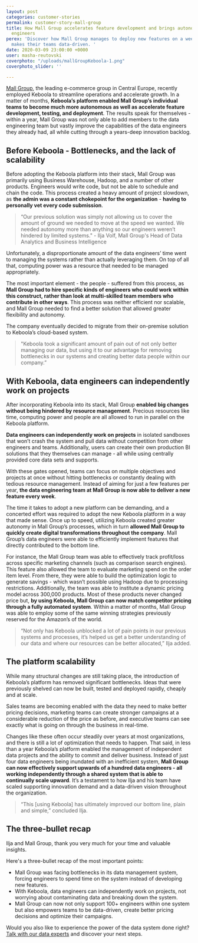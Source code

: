 ```yaml
---
layout: post
categories: customer-stories
permalink: customer-story-mall-group
title: How Mall Group accelerates feature development and brings autonomy to 100+
  engineers
perex: 'Discover how Mall Group manages to deploy new features on a weekly basis and
  makes their teams data-driven. '
date: 2020-03-09 23:00:00 +0000
user: masha-reutovski
coverphoto: "/uploads/mallGroupKeboola-1.png"
coverphoto_slider: ''

---
```

[Mall Group](https://mallgroup.com/), the leading e-commerce group in Central Europe, recently employed Keboola to streamline operations and accelerate growth. In a matter of months, **Keboola’s platform enabled Mall Group’s individual teams to become much more autonomous as well as accelerate feature development, testing, and deployment**. The results speak for themselves - within a year, Mall Group was not only able to add members to the data engineering team but vastly improve the capabilities of the data engineers they already had, all while cutting through a years-deep innovation backlog.

## Before Keboola - Bottlenecks, and the lack of scalability

Before adopting the Keboola platform into their stack, Mall Group was primarily using Business Warehouse, Hadoop, and a number of other products. Engineers would write code, but not be able to schedule and chain the code. This process created a heavy amount of project slowdown, as **the admin was a constant chokepoint for the organization** - **having to personally vet every code submission**.

> “Our previous solution was simply not allowing us to cover the amount of ground we needed to move at the speed we wanted. We needed autonomy more than anything so our engineers weren’t hindered by limited systems." - Ilja Volf, Mall Group's Head of Data Analytics and Business Intelligence

Unfortunately, a disproportionate amount of the data engineers’ time went to managing the systems rather than actually leveraging them. On top of all that, computing power was a resource that needed to be managed appropriately.

The most important element - the people - suffered from this process, as **Mall Group had to hire specific kinds of engineers who could work within this construct, rather than look at multi-skilled team members who contribute in other ways**. This process was neither efficient nor scalable, and Mall Group needed to find a better solution that allowed greater flexibility and autonomy.

The company eventually decided to migrate from their on-premise solution to Keboola’s cloud-based system.

> "Keboola took a significant amount of pain out of not only better managing our data, but using it to our advantage for removing bottlenecks in our systems and creating better data people within our company.”

## With Keboola, data engineers can independently work on projects

After incorporating Keboola into its stack, Mall Group **enabled big changes without being hindered by resource management**. Precious resources like time, computing power and people are all allowed to run in parallel on the Keboola platform.

**Data engineers can independently work on projects** in isolated sandboxes that won’t crash the system and pull data without competition from other engineers and teams. Additionally, users can create their own production BI solutions that they themselves can manage - all while using centrally provided core data sets and supports.

With these gates opened, teams can focus on multiple objectives and projects at once without hitting bottlenecks or constantly dealing with tedious resource management. Instead of aiming for just a few features per year, **the data engineering team at Mall Group is now able to deliver a new feature every week**.

The time it takes to adopt a new platform can be demanding, and a concerted effort was required to adopt the new Keboola platform in a way that made sense. Once up to speed, utilizing Keboola created greater autonomy in Mall Group’s processes, which in turn **allowed Mall Group to quickly create digital transformations throughout the company**. Mall Group’s data engineers were able to efficiently implement features that directly contributed to the bottom line.

For instance, the Mall Group team was able to effectively track profit/loss across specific marketing channels (such as comparison search engines). This feature also allowed the team to evaluate marketing spend on the order item level. From there, they were able to build the optimization logic to generate savings - which wasn’t possible using Hadoop due to processing restrictions. Additionally, the team was able to institute a dynamic pricing model across 300,000 products. Most of these products never changed price but, **by using Keboola, Mall Group can now match competitor pricing through a fully automated system**. Within a matter of months, Mall Group was able to employ some of the same winning strategies previously reserved for the Amazon’s of the world.

> “Not only has Keboola unblocked a lot of pain points in our previous systems and processes, it’s helped us get a better understanding of our data and where our resources can be better allocated,” Ilja added.

## The platform scalability

While many structural changes are still taking place, the introduction of Keboola’s platform has removed significant bottlenecks. Ideas that were previously shelved can now be built, tested and deployed rapidly, cheaply and at scale.

Sales teams are becoming enabled with the data they need to make better pricing decisions, marketing teams can create stronger campaigns at a considerable reduction of the price as before, and executive teams can see exactly what is going on through the business in real-time.

Changes like these often occur steadily over years at most organizations, and there is still a lot of optimization that needs to happen. That said, in less than a year Keboola’s platform enabled the management of independent data projects and the ability to commit and deliver business. Instead of just four data engineers being inundated with an inefficient system, **Mall Group can now effectively support upwards of a hundred data engineers - all working independently through a shared system that is able to continually scale upward**. It’s a testament to how Ilja and his team have scaled supporting innovation demand and a data-driven vision throughout the organization.

> “This \[using Keboola\] has ultimately improved our bottom line, plain and simple,” concluded Ilja.

## The three-bullet recap

Ilja and Mall Group, thank you very much for your time and valuable insights.

Here's a three-bullet recap of the most important points:

* Mall Group was facing bottlenecks in its data management system, forcing engineers to spend time on the system instead of developing new features.
* With Keboola, data engineers can independently work on projects, not worrying about contaminating data and breaking down the system.
* Mall Group can now not only support 100+ engineers within one system but also empowers teams to be data-driven, create better pricing decisions and optimize their campaigns.

Would you also like to experience the power of the data system done right? [Talk with our data experts](https://www.keboola.com/contact-sales) and discover your next steps.